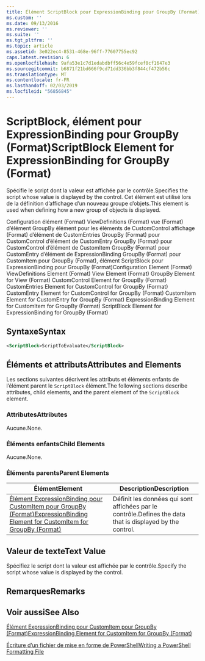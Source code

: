 ```yaml
---
title: Élément ScriptBlock pour ExpressionBinding pour GroupBy (Format) | Microsoft Docs
ms.custom: ''
ms.date: 09/13/2016
ms.reviewer: ''
ms.suite: ''
ms.tgt_pltfrm: ''
ms.topic: article
ms.assetid: 3e022ec4-8531-468e-96ff-77607755ec92
caps.latest.revision: 6
ms.openlocfilehash: 9afa53e1c7d1edabdbff56c4e59fcef0cf1647e3
ms.sourcegitcommit: b6871f21bd666f9cd71dd336bb3f844cf472b56c
ms.translationtype: MT
ms.contentlocale: fr-FR
ms.lasthandoff: 02/03/2019
ms.locfileid: "56856845"
---
```

# <a name="scriptblock-element-for-expressionbinding-for-groupby-format"></a><span data-ttu-id="0ce20-102">ScriptBlock, élément pour ExpressionBinding pour GroupBy (Format)</span><span class="sxs-lookup"><span data-stu-id="0ce20-102">ScriptBlock Element for ExpressionBinding for GroupBy (Format)</span></span>

<span data-ttu-id="0ce20-103">Spécifie le script dont la valeur est affichée par le contrôle.</span><span class="sxs-lookup"><span data-stu-id="0ce20-103">Specifies the script whose value is displayed by the control.</span></span> <span data-ttu-id="0ce20-104">Cet élément est utilisé lors de la définition d’affichage d’un nouveau groupe d’objets.</span><span class="sxs-lookup"><span data-stu-id="0ce20-104">This element is used when defining how a new group of objects is displayed.</span></span>

<span data-ttu-id="0ce20-105">Configuration élément (Format) ViewDefinitions (Format) vue (Format) d’élément GroupBy élément pour les éléments de CustomControl affichage (Format) d’élément de CustomEntries GroupBy (Format) pour CustomControl d’élément de CustomEntry GroupBy (Format) pour CustomControl d’élément de CustomItem GroupBy (Format) pour CustomEntry d’élément de ExpressionBinding GroupBy (Format) pour CustomItem pour GroupBy (Format), élément ScriptBlock pour ExpressionBinding pour GroupBy (Format)</span><span class="sxs-lookup"><span data-stu-id="0ce20-105">Configuration Element (Format) ViewDefinitions Element (Format) View Element (Format) GroupBy Element for View (Format) CustomControl Element for GroupBy (Format) CustomEntries Element for CustomControl for GroupBy (Format) CustomEntry Element for CustomControl for GroupBy (Format) CustomItem Element for CustomEntry for GroupBy (Format) ExpressionBinding Element for CustomItem for GroupBy (Format) ScriptBlock Element for ExpressionBinding for GroupBy (Format)</span></span>

## <a name="syntax"></a><span data-ttu-id="0ce20-106">Syntaxe</span><span class="sxs-lookup"><span data-stu-id="0ce20-106">Syntax</span></span>

```xml
<ScriptBlock>ScriptToEvaluate</ScriptBlock>
```

## <a name="attributes-and-elements"></a><span data-ttu-id="0ce20-107">Éléments et attributs</span><span class="sxs-lookup"><span data-stu-id="0ce20-107">Attributes and Elements</span></span>

<span data-ttu-id="0ce20-108">Les sections suivantes décrivent les attributs et éléments enfants de l’élément parent le `ScriptBlock` élément.</span><span class="sxs-lookup"><span data-stu-id="0ce20-108">The following sections describe attributes, child elements, and the parent element of the `ScriptBlock` element.</span></span>

### <a name="attributes"></a><span data-ttu-id="0ce20-109">Attributes</span><span class="sxs-lookup"><span data-stu-id="0ce20-109">Attributes</span></span>

<span data-ttu-id="0ce20-110">Aucune.</span><span class="sxs-lookup"><span data-stu-id="0ce20-110">None.</span></span>

### <a name="child-elements"></a><span data-ttu-id="0ce20-111">Éléments enfants</span><span class="sxs-lookup"><span data-stu-id="0ce20-111">Child Elements</span></span>

<span data-ttu-id="0ce20-112">Aucune.</span><span class="sxs-lookup"><span data-stu-id="0ce20-112">None.</span></span>

### <a name="parent-elements"></a><span data-ttu-id="0ce20-113">Éléments parents</span><span class="sxs-lookup"><span data-stu-id="0ce20-113">Parent Elements</span></span>

|<span data-ttu-id="0ce20-114">Élément</span><span class="sxs-lookup"><span data-stu-id="0ce20-114">Element</span></span>|<span data-ttu-id="0ce20-115">Description</span><span class="sxs-lookup"><span data-stu-id="0ce20-115">Description</span></span>|
|-------------|-----------------|
|[<span data-ttu-id="0ce20-116">Élément ExpressionBinding pour CustomItem pour GroupBy (Format)</span><span class="sxs-lookup"><span data-stu-id="0ce20-116">ExpressionBinding Element for CustomItem for GroupBy (Format)</span></span>](./expressionbinding-element-for-customitem-for-groupby-format.md)|<span data-ttu-id="0ce20-117">Définit les données qui sont affichées par le contrôle.</span><span class="sxs-lookup"><span data-stu-id="0ce20-117">Defines the data that is displayed by the control.</span></span>|

## <a name="text-value"></a><span data-ttu-id="0ce20-118">Valeur de texte</span><span class="sxs-lookup"><span data-stu-id="0ce20-118">Text Value</span></span>

<span data-ttu-id="0ce20-119">Spécifiez le script dont la valeur est affichée par le contrôle.</span><span class="sxs-lookup"><span data-stu-id="0ce20-119">Specify the script whose value is displayed by the control.</span></span>

## <a name="remarks"></a><span data-ttu-id="0ce20-120">Remarques</span><span class="sxs-lookup"><span data-stu-id="0ce20-120">Remarks</span></span>

## <a name="see-also"></a><span data-ttu-id="0ce20-121">Voir aussi</span><span class="sxs-lookup"><span data-stu-id="0ce20-121">See Also</span></span>

[<span data-ttu-id="0ce20-122">Élément ExpressionBinding pour CustomItem pour GroupBy (Format)</span><span class="sxs-lookup"><span data-stu-id="0ce20-122">ExpressionBinding Element for CustomItem for GroupBy (Format)</span></span>](./expressionbinding-element-for-customitem-for-groupby-format.md)

[<span data-ttu-id="0ce20-123">Écriture d’un fichier de mise en forme de PowerShell</span><span class="sxs-lookup"><span data-stu-id="0ce20-123">Writing a PowerShell Formatting File</span></span>](./writing-a-powershell-formatting-file.md)
